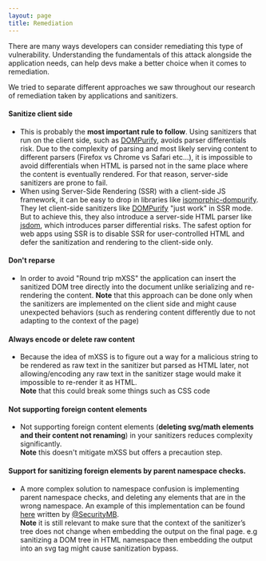 ```yaml
---
layout: page
title: Remediation
---
```


There are many ways developers can consider remediating this type of vulnerability. Understanding the fundamentals of this attack alongside the application needs, can help devs make a better choice when it comes to remediation.

We tried to separate different approaches we saw throughout our research of remediation taken by applications and sanitizers. 

#### Sanitize client side
- This is probably the **most important rule to follow**. Using sanitizers that run on the client side, such as [DOMPurify](https://github.com/cure53/DOMPurify), avoids parser differentials risk. Due to the complexity of parsing and most likely serving content to different parsers (Firefox vs Chrome vs Safari etc...), it is impossible to avoid differentials when HTML is parsed not in the same place where the content is eventually rendered. For that reason, server-side sanitizers are prone to fail.
- When using Server-Side Rendering (SSR) with a client-side JS framework, it can be easy to drop in libraries like [isomorphic-dompurify](https://www.npmjs.com/package/isomorphic-dompurify). They let client-side sanitizers like [DOMPurify](https://github.com/cure53/DOMPurify) "just work" in SSR mode. But to achieve this, they also introduce a server-side HTML parser like [jsdom](https://www.npmjs.com/package/jsdom), which introduces parser differential risks. The safest option for web apps using SSR is to disable SSR for user-controlled HTML and defer the sanitization and rendering to the client-side only.

#### Don't reparse
- In order to avoid "Round trip mXSS" the application can insert the sanitized DOM tree directly into the document unlike serializing and re-rendering the content. **Note** that this approach can be done only when the sanitizers are implemented on the client side and might cause unexpected behaviors (such as rendering content differently due to not adapting to the context of the page)

#### Always encode or delete raw content 
- Because the idea of mXSS is to figure out a way for a malicious string to be rendered as raw text in the sanitizer but parsed as HTML later, not allowing/encoding any raw text in the sanitizer stage would make it impossible to re-render it as HTML.\
    **Note** that this could break some things such as CSS code

#### Not supporting foreign content elements
- Not supporting foreign content elements (**deleting svg/math elements and their content not renaming**) in your sanitizers reduces complexity significantly.\
    **Note** this doesn't mitigate mXSS but offers a precaution step.

#### Support for sanitizing foreign elements by parent namespace checks. 
- A more complex solution to namespace confusion is implementing parent namespace checks, and deleting any elements that are in the wrong namespace. An example of this implementation can be found [here](https://github.com/cure53/DOMPurify/pull/495) written by [@SecurityMB](https://twitter.com/SecurityMB).\
    **Note** it is still relevant to make sure that the context of the sanitizer’s tree does not change when embedding the output on the final page. e.g sanitizing a DOM tree in HTML namespace then embedding the output into an svg tag might cause sanitization bypass.
